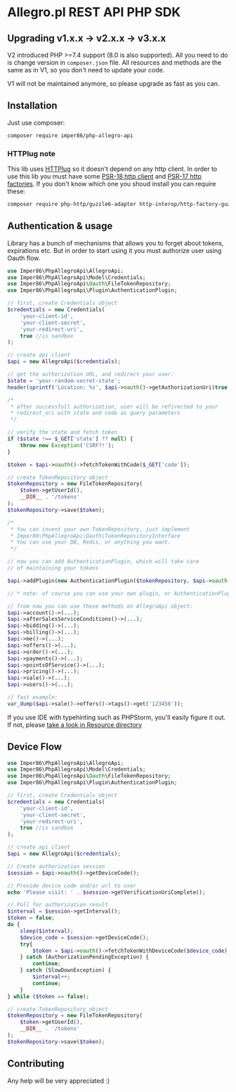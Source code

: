 # Allegro.pl REST API PHP SDK

## Upgrading v1.x.x -> v2.x.x -> v3.x.x

V2 introduced PHP >=7.4 support (8.0 is also supported).
All you need to do is change version in ```composer.json```
file. All resources and methods are the same as in V1, so
you don't need to update your code.

V1 will not be maintained anymore, so please upgrade as
fast as you can.

## Installation

Just use composer:
```sh
composer require imper86/php-allegro-api
```

### HTTPlug note
This lib uses [HTTPlug](https://github.com/php-http/httplug)
so it doesn't depend on any http client. In order to use this
lib you must have some [PSR-18 http client](https://www.php-fig.org/psr/psr-18)
and [PSR-17 http factories](https://www.php-fig.org/psr/psr-17).
If you don't know which one you shoud install you can require
these:

```sh
composer require php-http/guzzle6-adapter http-interop/http-factory-guzzle
```

## Authentication & usage
Library has a bunch of mechanisms that allows you to forget about
tokens, expirations etc. But in order to start using it you must
authorize user using Oauth flow.

```php
use Imper86\PhpAllegroApi\AllegroApi;
use Imper86\PhpAllegroApi\Model\Credentials;
use Imper86\PhpAllegroApi\Oauth\FileTokenRepository;
use Imper86\PhpAllegroApi\Plugin\AuthenticationPlugin;

// first, create Credentials object
$credentials = new Credentials(
    'your-client-id',
    'your-client-secret',
    'your-redirect-uri',
    true //is sandbox
);

// create api client
$api = new AllegroApi($credentials);

// get the authorization URL, and redirect your user:
$state = 'your-random-secret-state';
header(sprintf('Location: %s', $api->oauth()->getAuthorizationUri(true, $state)));

/*
 * after successfull authorization, user will be refirected to your
 * redirect_uri with state and code as query parameters
 */

// verify the state and fetch token
if ($state !== $_GET['state'] ?? null) {
    throw new Exception('CSRF?!');
}

$token = $api->oauth()->fetchTokenWithCode($_GET['code']);

// create TokenRepository object
$tokenRepository = new FileTokenRepository(
    $token->getUserId(), 
    __DIR__ . '/tokens'
);
$tokenRepository->save($token);

/*
 * You can invent your own TokenRepository, just implement
 * Imper86\PhpAllegroApi\Oauth\TokenRepositoryInterface
 * You can use your DB, Redis, or anything you want.
 */

// now you can add AuthenticationPlugin, which will take care
// of maintaining your tokens

$api->addPlugin(new AuthenticationPlugin($tokenRepository, $api->oauth()));

// * note: of course you can use your own plugin, or AuthenticationPlugin from HTTPlug library

// from now you can use these methods on AllegroApi object:
$api->account()->(...);
$api->afterSalesServiceConditions()->(...);
$api->bidding()->(...);
$api->billing()->(...);
$api->me()->(...);
$api->offers()->(...);
$api->order()->(...);
$api->payments()->(...);
$api->pointsOfService()->(...);
$api->pricing()->(...);
$api->sale()->(...);
$api->users()->(...);

// fast example:
var_dump($api->sale()->offers()->tags()->get('123456'));
```

If you use IDE with typehinting such as PHPStorm, you'll easily 
figure it out. If not, please 
[take a look in Resource directory](src/Resource)

## Device Flow

```php
use Imper86\PhpAllegroApi\AllegroApi;
use Imper86\PhpAllegroApi\Model\Credentials;
use Imper86\PhpAllegroApi\Oauth\FileTokenRepository;
use Imper86\PhpAllegroApi\Plugin\AuthenticationPlugin;

// first, create Credentials object
$credentials = new Credentials(
    'your-client-id',
    'your-client-secret',
    'your-redirect-uri',
    true //is sandbox
);

// create api client
$api = new AllegroApi($credentials);

// Create authorization session
$session = $api->oauth()->getDeviceCode();

// Provide device code and/or url to user
echo 'Please visit: ' . $session->getVerificationUriComplete();

// Poll for authorization result
$interval = $session->getInterval();
$token = false;
do {
    sleep($interval);
    $device_code = $session->getDeviceCode();
    try{
        $token = $api->oauth()->fetchTokenWithDeviceCode($device_code);
    } catch (AuthorizationPendingException) {
        continue;
    } catch (SlowDownException) {
        $interval++;
        continue;
    }
} while ($token == false);

// create TokenRepository object
$tokenRepository = new FileTokenRepository(
    $token->getUserId(), 
    __DIR__ . '/tokens'
);
$tokenRepository->save($token);
```

## Contributing
Any help will be very appreciated :)
